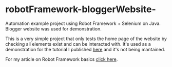# robotFramework-bloggerWebsite-
Automation example project using Robot Framework + Selenium on Java. Blogger website was used for demonstration.

This is a very simple project that only tests the home page of the website by checking all elements exist and can be interacted with. It's used as a demonstration for the tutorial I published <a href="https://www.linkedin.com/pulse/create-project-using-eclipsemavenseleniumrobot-framework-miguel/">here</a> and it's not being mantained.

For my article on Robot Framework basics <a href="https://www.linkedin.com/pulse/robot-framework-selenium-automation-basics-patricia-miguel-1">click here</a>.
